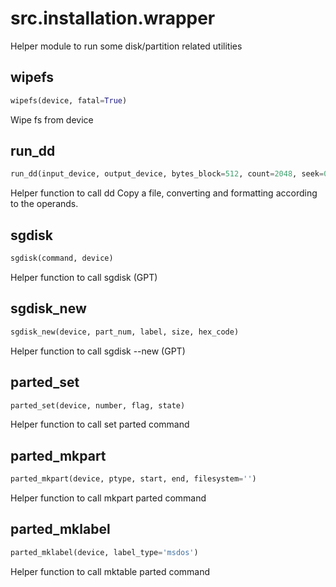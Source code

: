 <h1 id="src.installation.wrapper">src.installation.wrapper</h1>

Helper module to run some disk/partition related utilities
<h2 id="src.installation.wrapper.wipefs">wipefs</h2>

```python
wipefs(device, fatal=True)
```
Wipe fs from device
<h2 id="src.installation.wrapper.run_dd">run_dd</h2>

```python
run_dd(input_device, output_device, bytes_block=512, count=2048, seek=0)
```
Helper function to call dd
Copy a file, converting and formatting according to the operands.
<h2 id="src.installation.wrapper.sgdisk">sgdisk</h2>

```python
sgdisk(command, device)
```
Helper function to call sgdisk (GPT)
<h2 id="src.installation.wrapper.sgdisk_new">sgdisk_new</h2>

```python
sgdisk_new(device, part_num, label, size, hex_code)
```
Helper function to call sgdisk --new (GPT)
<h2 id="src.installation.wrapper.parted_set">parted_set</h2>

```python
parted_set(device, number, flag, state)
```
Helper function to call set parted command
<h2 id="src.installation.wrapper.parted_mkpart">parted_mkpart</h2>

```python
parted_mkpart(device, ptype, start, end, filesystem='')
```
Helper function to call mkpart parted command
<h2 id="src.installation.wrapper.parted_mklabel">parted_mklabel</h2>

```python
parted_mklabel(device, label_type='msdos')
```
Helper function to call mktable parted command

